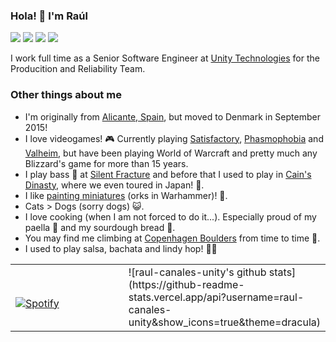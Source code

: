 ### Hola! 👋 I'm Raúl

![](https://vistr.dev/badge?repo=raulcanales.raulcanales)
[![](https://img.shields.io/badge/-@racr4-%231DA1F2?style=flat-square&logo=twitter&logoColor=ffffff)](https://twitter.com/racr4)
[![](https://img.shields.io/badge/-@raulcanales-%23181717?style=flat-square&logo=github)](https://github.com/raulcanales)
[![](https://img.shields.io/badge/-Ra%C3%BAl%20A.%20Canales-blue?style=flat-square&logo=Linkedin&logoColor=white&link=https://www.linkedin.com/in/raulcanales/)](https://www.linkedin.com/in/raulcanales/)

I work full time as a Senior Software Engineer at [Unity Technologies](https://github.com/Unity-Technologies) for the Producition and Reliability Team.

### Other things about me

- I'm originally from [Alicante, Spain](https://www.google.com/maps/place/Alicante,+Spain/@38.3578732,-0.4900337,14z/data=!3m1!4b1!4m5!3m4!1s0xd6235da3b9dab4b:0x1d7da872ac0b81e3!8m2!3d38.3459963!4d-0.4906855), but moved to Denmark in September 2015!
- I love videogames! 🎮 Currently playing [Satisfactory](https://store.steampowered.com/app/526870/Satisfactory/), [Phasmophobia](https://store.steampowered.com/app/739630/Phasmophobia/) and [Valheim](https://store.steampowered.com/app/892970/Valheim/), but have been playing World of Warcraft and pretty much any Blizzard's game for more than 15 years.
- I play bass 🎸 at [Silent Fracture](https://open.spotify.com/artist/0OpwhKR5LfYnuCOB217pLf) and before that I used to play in [Cain's Dinasty](https://open.spotify.com/artist/43RNRUJ0fL3Yl7W1Z0ONeR), where we even toured in Japan! 🤘.
- I like [painting miniatures](https://instagram.com/dank0ne_minis) (orks in Warhammer)! 🎨.
- Cats > Dogs (sorry dogs) 😺.
- I love cooking (when I am not forced to do it...). Especially proud of my paella 🥘 and my sourdough bread 🍞.
- You may find me climbing at [Copenhagen Boulders](https://www.boulders.dk/) from time to time 🧗.
- I used to play salsa, bachata and lindy hop! 💃🕺

<table width="100%"> 
  <tr>
  <td width="50%">

&nbsp; <br> [![Spotify](https://novatorem-raulcanales.vercel.app/api/spotify?background_color=0d1117&border_color=ffffff)](https://open.spotify.com/user/dank0ne)

  </td>
  <td width="50%">
	![raul-canales-unity's github stats](https://github-readme-stats.vercel.app/api?username=raul-canales-unity&show_icons=true&theme=dracula)
  </td>
</table>